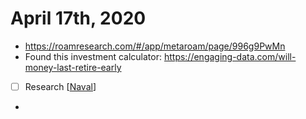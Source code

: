 # April 17th, 2020
- https://roamresearch.com/#/app/metaroam/page/996g9PwMn
- Found this investment calculator: https://engaging-data.com/will-money-last-retire-early
- [ ] Research [[Naval]]
- 

[//begin]: # "Autogenerated link references for markdown compatibility"
[Naval]: ../naval.md "Naval"
[//end]: # "Autogenerated link references"